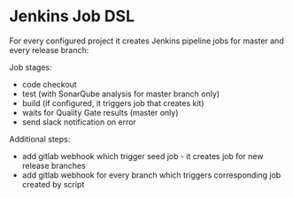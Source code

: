 # Jenkins Job DSL

For every configured project it creates Jenkins pipeline jobs for master and every release branch:

Job stages:
* code checkout
* test (with SonarQube analysis for master branch only)
* build (if configured, it triggers job that creates kit)
* waits for Quality Gate results (master only)
* send slack notification on error

Additional steps:
* add gitlab webhook which trigger seed job - it creates job for new release branches
* add gitlab webhook for every branch which triggers corresponding job created by script    
